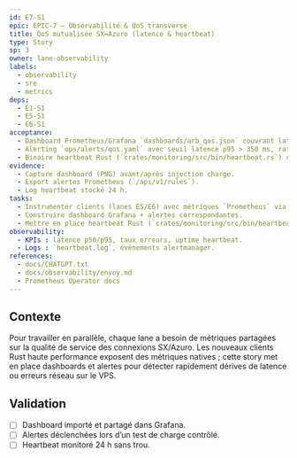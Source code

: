 ```yaml
---
id: E7-S1
epic: EPIC-7 — Observabilité & QoS transverse
title: QoS mutualisée SX↔Azuro (latence & heartbeat)
type: Story
sp: 3
owner: lane-observability
labels:
  - observability
  - sre
  - metrics
deps:
  - E1-S1
  - E5-S1
  - E6-S1
acceptance:
  - Dashboard Prometheus/Grafana `dashboards/arb_qos.json` couvrant latence (dont `p95 accept-time`), fill-ratio ≥ 60 %, Δquote→fill, taux partial fills et void-rate.
  - Alerting `ops/alerts/qos.yaml` avec seuil latence p95 > 350 ms, ratio erreurs > 2 % et trigger auto-pause si `fill_ratio < 60 %` ou `p95 > 1 s`.
  - Binaire heartbeat Rust (`crates/monitoring/src/bin/heartbeat.rs`) consignant SX & Azuro toutes les 30 s dans `monitoring/heartbeat.log` et probant RPC SX Rollup + sequencer Arbitrum.
evidence:
  - Capture dashboard (PNG) avant/après injection charge.
  - Export alertes Prometheus (`/api/v1/rules`).
  - Log heartbeat stocké 24 h.
tasks:
  - Instrumenter clients (lanes E5/E6) avec métriques `Prometheus` via crate `metrics` + exporter HTTP.
  - Construire dashboard Grafana + alertes correspondantes.
  - Mettre en place heartbeat Rust (`crates/monitoring/src/bin/heartbeat.rs`) avec `tokio` + `reqwest` et timers basse latence.
observability:
  - KPIs : latence p50/p95, taux erreurs, uptime heartbeat.
  - Logs : `heartbeat.log`, événements alertmanager.
references:
  - docs/CHATGPT.txt
  - docs/observability/envoy.md
  - Prometheus Operator docs
---
```


## Contexte
Pour travailler en parallèle, chaque lane a besoin de métriques partagées sur la qualité de service des connexions SX/Azuro. Les nouveaux clients Rust haute performance exposent des métriques natives ; cette story met en place dashboards et alertes pour détecter rapidement dérives de latence ou erreurs réseau sur le VPS.

## Validation
- [ ] Dashboard importé et partagé dans Grafana.
- [ ] Alertes déclenchées lors d’un test de charge contrôlé.
- [ ] Heartbeat monitoré 24 h sans trou.
